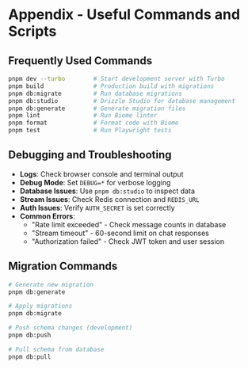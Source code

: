 # Appendix - Useful Commands and Scripts

## Frequently Used Commands

```bash
pnpm dev --turbo        # Start development server with Turbo
pnpm build              # Production build with migrations
pnpm db:migrate         # Run database migrations
pnpm db:studio          # Drizzle Studio for database management
pnpm db:generate        # Generate migration files
pnpm lint               # Run Biome linter
pnpm format             # Format code with Biome
pnpm test               # Run Playwright tests
```

## Debugging and Troubleshooting

- **Logs**: Check browser console and terminal output
- **Debug Mode**: Set `DEBUG=*` for verbose logging
- **Database Issues**: Use `pnpm db:studio` to inspect data
- **Stream Issues**: Check Redis connection and `REDIS_URL`
- **Auth Issues**: Verify `AUTH_SECRET` is set correctly
- **Common Errors**:
  - "Rate limit exceeded" - Check message counts in database
  - "Stream timeout" - 60-second limit on chat responses
  - "Authorization failed" - Check JWT token and user session

## Migration Commands

```bash
# Generate new migration
pnpm db:generate

# Apply migrations
pnpm db:migrate

# Push schema changes (development)
pnpm db:push

# Pull schema from database
pnpm db:pull
```

